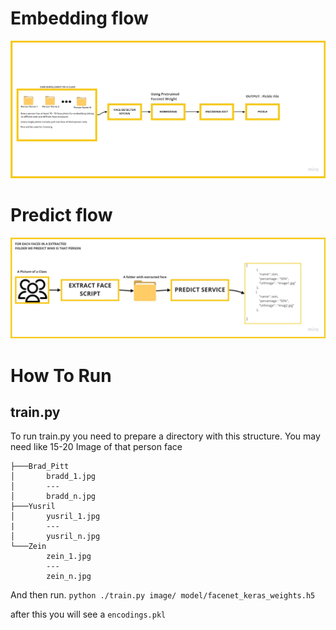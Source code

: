 # Embedding flow
![Embedding Process](https://github.com/mozarik/bangkit-capstone-CAP0166/blob/develop/assets/model-training-flow.jpg)

# Predict flow
![Predict Process](https://github.com/mozarik/bangkit-capstone-CAP0166/blob/develop/assets/predict-workflow.jpg)

# How To Run 
## train.py 

To run train.py you need to prepare a directory with this structure. You may need like 15-20 Image of that person face

```
├───Brad_Pitt
│       bradd_1.jpg
│       ---
│       bradd_n.jpg
├───Yusril
│       yusril_1.jpg
|       ---
│       yusril_n.jpg
└───Zein
        zein_1.jpg
        ---
        zein_n.jpg
```

And then run.
`python ./train.py image/ model/facenet_keras_weights.h5`

after this you will see a `encodings.pkl`
